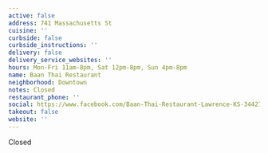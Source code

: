 ```yaml
---
active: false
address: 741 Massachusetts St
cuisine: ''
curbside: false
curbside_instructions: ''
delivery: false
delivery_service_websites: ''
hours: Mon-Fri 11am-8pm, Sat 12pm-8pm, Sun 4pm-8pm
name: Baan Thai Restaurant
neighborhood: Downtown
notes: Closed
restaurant_phone: ''
social: https://www.facebook.com/Baan-Thai-Restaurant-Lawrence-KS-344278702411383/
takeout: false
website: ''
---
```


Closed